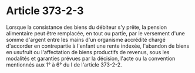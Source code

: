 # Article 373-2-3

Lorsque la consistance des biens du débiteur s'y prête, la pension alimentaire peut être remplacée, en tout ou partie, par le versement d'une somme d'argent entre les mains d'un organisme accrédité chargé d'accorder en contrepartie à l'enfant une rente indexée, l'abandon de biens en usufruit ou l'affectation de biens productifs de revenus, sous les modalités et garanties prévues par la décision, l'acte ou la convention mentionnés aux 1° à 6° du I de l'article 373-2-2.
